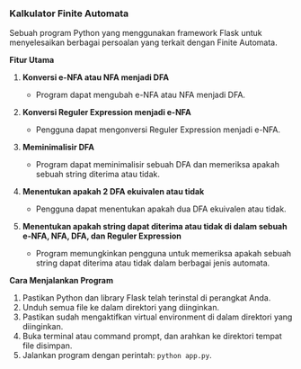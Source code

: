 ### Kalkulator Finite Automata

Sebuah program Python yang menggunakan framework Flask untuk menyelesaikan berbagai persoalan yang terkait dengan Finite Automata.

**Fitur Utama**
1. **Konversi e-NFA atau NFA menjadi DFA**
   - Program dapat mengubah e-NFA atau NFA menjadi DFA.

2. **Konversi Reguler Expression menjadi e-NFA**
   - Pengguna dapat mengonversi Reguler Expression menjadi e-NFA.

3. **Meminimalisir DFA**
   - Program dapat meminimalisir sebuah DFA dan memeriksa apakah sebuah string diterima atau tidak.

4. **Menentukan apakah 2 DFA ekuivalen atau tidak**
   - Pengguna dapat menentukan apakah dua DFA ekuivalen atau tidak.

5. **Menentukan apakah string dapat diterima atau tidak di dalam sebuah e-NFA, NFA, DFA, dan Reguler Expression**
   - Program memungkinkan pengguna untuk memeriksa apakah sebuah string dapat diterima atau tidak dalam berbagai jenis automata.


**Cara Menjalankan Program**
1. Pastikan Python dan library Flask telah terinstal di perangkat Anda.
2. Unduh semua file ke dalam direktori yang diinginkan.
3. Pastikan sudah mengaktifkan virtual environment di dalam direktori yang diinginkan.
4. Buka terminal atau command prompt, dan arahkan ke direktori tempat file disimpan.
5. Jalankan program dengan perintah: `python app.py`.
